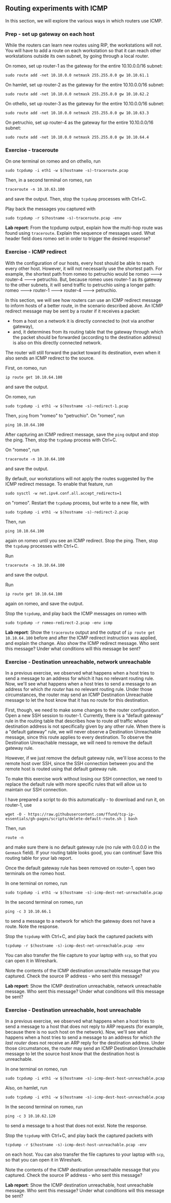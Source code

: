## Routing experiments with ICMP

In this section, we will explore the various ways in which routers use ICMP.

### Prep - set up gateway on each host

While the routers can learn new routes using RIP, the workstations will not. You will have to add a route on each workstation so that it can reach other workstations outside its own subnet, by going through a local router.

On romeo, set up router-1 as the gateway for the entire 10.10.0.0/16 subnet:

```
sudo route add -net 10.10.0.0 netmask 255.255.0.0 gw 10.10.61.1
```

On hamlet, set up router-2 as the gateway for the entire 10.10.0.0/16 subnet:

```
sudo route add -net 10.10.0.0 netmask 255.255.0.0 gw 10.10.62.2
```

On othello, set up router-3 as the gateway for the entire 10.10.0.0/16 subnet:

```
sudo route add -net 10.10.0.0 netmask 255.255.0.0 gw 10.10.63.3
```

On petruchio, set up router-4 as the gateway for the entire 10.10.0.0/16 subnet:

```
sudo route add -net 10.10.0.0 netmask 255.255.0.0 gw 10.10.64.4
```


### Exercise - traceroute

On one terminal on romeo and on othello, run

```
sudo tcpdump -i eth1 -w $(hostname -s)-traceroute.pcap
```

Then, in a second terminal on romeo, run

```
traceroute -n 10.10.63.100
```

and save the output. Then, stop the `tcpdump` processes with Ctrl+C.

Play back the messages you captured with

```
sudo tcpdump -r $(hostname -s)-traceroute.pcap -env
```

**Lab report**: From the tcpdump output, explain how the multi-hop route was found using `traceroute`. Explain the sequence of messages used. What header field does romeo set in order to trigger the desired response?


### Exercise - ICMP redirect

With the configuration of our hosts, every host should be able to reach every other host. However, it will not necessarily use the shortest path. For example, the shortest path from romeo to petruchio would be romeo 🡒 router-4 🡒 petruchio. But, because romeo uses router-1 as its gateway to the other subnets, it will send traffic to petruchio using a longer path: romeo 🡒 router-1 🡒 router-4 🡒 petruchio.

In this section, we will see how routers can use an ICMP redirect message to inform hosts of a better route, in the scenario described above. An ICMP redirect message may be sent by a router if it receives a packet:

* from a host on a network it is directly connected to (not via another gateway),
* and, it determines from its routing table that the gateway through which the packet should be forwarded (according to the destination address) is also on this directly connected network.

The router will still forward the packet toward its destination, even when it also sends an ICMP redirect to the source.

First, on romeo, run

```
ip route get 10.10.64.100
```

and save the output.


On romeo, run

```
sudo tcpdump -i eth1 -w $(hostname -s)-redirect-1.pcap
```

Then, `ping` from "romeo" to "petruchio". On "romeo", run

```
ping 10.10.64.100
```

After capturing an ICMP redirect message, save the `ping` output and stop the ping. Then, stop the `tcpdump` process with Ctrl+C.

On "romeo", run

```
traceroute -n 10.10.64.100
```

and save the output. 

By default, our workstations will not apply the routes suggested by the ICMP redirect message. To enable that feature, run

```
sudo sysctl -w net.ipv4.conf.all.accept_redirects=1
```

on "romeo". Restart the `tcpdump` process, but write to a new file, with

```
sudo tcpdump -i eth1 -w $(hostname -s)-redirect-2.pcap
```

Then, run 

```
ping 10.10.64.100
```

again on romeo until you see an ICMP redirect. Stop the ping. Then, stop the `tcpdump` processes with Ctrl+C. 

Run

```
traceroute -n 10.10.64.100
```

and save the output.

Run 

```
ip route get 10.10.64.100
```

again on romeo, and save the output.

Stop the `tcpdump`, and play back the ICMP messages on romeo with

```
sudo tcpdump -r romeo-redirect-2.pcap -env icmp
```


**Lab report**: Show the `traceroute` output and the output of `ip route get 10.10.64.100` before and after the ICMP redirect instruction was applied, and explain the change. Also show the ICMP redirect message. Who sent this message? Under what conditions will this message be sent?



### Exercise - Destination unreachable, network unreachable

In a previous exercise, we observed what happens when a host tries to send a message to an address for which it has no relevant routing rule. Now, we'll see what happens when a host tries to send a message to an address for which *the router* has no relevant routing rule. Under those circumstances, the router may send an ICMP Destination Unreachable message to let the host know that it has no route for this destination.

First, though, we need to make some changes to the router configuration. Open a new SSH session to router-1. Currently, there is a “default gateway” rule in the routing table that describes how to route *all* traffic whose destination address is not specifically given by any other rule. When there is a "default gateway" rule, we will never observe a Destination Unreachable message, since this route applies to every destination. To observe the Destination Unreachable message, we will need to remove the default gateway rule.

However, if we just remove the default gateway rule, we'll lose access to the remote host over SSH, since the SSH connection between you and the remote host is routed using that default gateway rule.

To make this exercise work without losing our SSH connection, we need to replace the default rule with more specific rules that will allow us to maintain our SSH connection.

I have prepared a script to do this automatically - to download and run it, on router-1, use

```
wget -O - https://raw.githubusercontent.com/ffund/tcp-ip-essentials/gh-pages/scripts/delete-default-route.sh | bash
```

Then, run

```
route -n
```

and make sure there is no default gateway rule (no rule with 0.0.0.0 in the `Genmask` field). If your routing table looks good, you can continue! Save this routing table for your lab report.


Once the default gateway rule has been removed on router-1, open two terminals on the romeo host.


In one terminal on romeo, run

```
sudo tcpdump -i eth1 -w $(hostname -s)-icmp-dest-net-unreachable.pcap
```

In the second terminal on romeo, run

```
ping -c 3 10.10.66.1
```

to send a message to a network for which the gateway does not have a route. Note the response. 

Stop the `tcpdump` with Ctrl+C, and play back the captured packets with


```
tcpdump -r $(hostname -s)-icmp-dest-net-unreachable.pcap -env
```

You can also transfer the file capture to your laptop with `scp`, so that you can open it in Wireshark.

Note the contents of the ICMP destination unreachable message that you captured. Check the source IP address - who sent this message?


**Lab report**: Show the ICMP destination unreachable, network unreachable message. Who sent this message? Under what conditions will this message be sent?

### Exercise - Destination unreachable, host unreachable

In a previous exercise, we observed what happens when a host tries to send a message to a host that does not reply to ARP requests (for example, because there is no such host on the network). Now, we'll see what happens when a host tries to send a message to an address for which *the last router* does not receive an ARP reply for the destination address. Under those circumstances, the router may send an ICMP Destination Unreachable message to let the source host know that the destination host is unreachable.

In one terminal on romeo, run

```
sudo tcpdump -i eth1 -w $(hostname -s)-icmp-dest-host-unreachable.pcap
```

Also, on hamlet, run

```
sudo tcpdump -i eth1 -w $(hostname -s)-icmp-dest-host-unreachable.pcap
```

In the second terminal on romeo, run

```
ping -c 3 10.10.62.120
```

to send a message to a host that does not exist. Note the response. 

Stop the `tcpdump` with Ctrl+C, and play back the captured packets with

```
tcpdump -r $(hostname -s)-icmp-dest-host-unreachable.pcap -env
```

on each host. You can also transfer the file captures to your laptop with `scp`, so that you can open it in Wireshark.

Note the contents of the ICMP destination unreachable message that you captured. Check the source IP address - who sent this message?

**Lab report**: Show the ICMP destination unreachable, host unreachable message. Who sent this message? Under what conditions will this message be sent?
